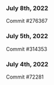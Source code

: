 ### July 8th, 2022

Commit #276367

### July 5th, 2022

Commit #314353


### July 4th, 2022

Commit #72281
